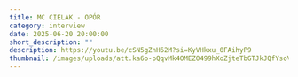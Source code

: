 ```yaml
---
title: MC CIELAK - OPÓR
category: interview
date: 2025-06-20 20:00:00
short_description: ""
description: https://youtu.be/cSN5gZnH62M?si=KyVHkxu_0FAihyP9
thumbnail: /images/uploads/att.ka6o-pQqvMk4OMEZ0499hXoZjteTbGTJkJQfYsoVFws.jpeg
---
```

